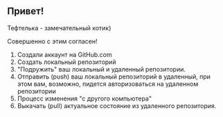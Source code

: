 ## Привет!

Тефтелька - замечательный котик)

Совершенно с этим согласен!

1. Создали аккаунт на GitHub.com
2. Создать локальный репозиторий
3. "Подружить" ваш локальный и удаленный репозитории.
4. Отправить (push) ваш локальный репозиторий в удаленный, при этом вам, возможно, пидется авторизоваться на удаленном репозитории
5. Процесс изменения "с другого компьютера"
6. Выкачать (pull) актуальное состояние из удаленного репозитория.
